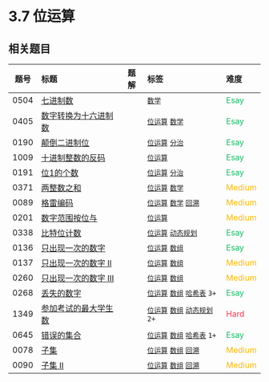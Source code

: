 # 3.7 位运算

<!-- START TABLE -->
<!-- Please keep comment here to allow auto update -->
<!-- DON'T EDIT THIS SECTION, INSTEAD RE-RUN `npm run lc` TO UPDATE -->


## 相关题目

| 题号 | 标题 | 题解 | 标签 | 难度 |
| :------: | :------ | :------: | :------ | :------ |
| 0504 | [七进制数](https://leetcode.com/problems/base-7/) |  |  [`数学`](../solution/mathematics.md) | <font color=#15bd66>Esay</font> |
| 0405 | [数字转换为十六进制数](https://leetcode.com/problems/convert-a-number-to-hexadecimal/) |  |  [`位运算`](../solution/bit-manipulation.md) [`数学`](../solution/mathematics.md) | <font color=#15bd66>Esay</font> |
| 0190 | [颠倒二进制位](https://leetcode.com/problems/reverse-bits/) |  |  [`位运算`](../solution/bit-manipulation.md) [`分治`](../solution/divide-and-conquer.md) | <font color=#15bd66>Esay</font> |
| 1009 | [十进制整数的反码](https://leetcode.com/problems/complement-of-base-10-integer/) |  |  [`位运算`](../solution/bit-manipulation.md) | <font color=#15bd66>Esay</font> |
| 0191 | [位1的个数](https://leetcode.com/problems/number-of-1-bits/) |  |  [`位运算`](../solution/bit-manipulation.md) [`分治`](../solution/divide-and-conquer.md) | <font color=#15bd66>Esay</font> |
| 0371 | [两整数之和](https://leetcode.com/problems/sum-of-two-integers/) |  |  [`位运算`](../solution/bit-manipulation.md) [`数学`](../solution/mathematics.md) | <font color=#ffb800>Medium</font> |
| 0089 | [格雷编码](https://leetcode.com/problems/gray-code/) |  |  [`位运算`](../solution/bit-manipulation.md) [`数学`](../solution/mathematics.md) [`回溯`](../solution/backtracking.md) | <font color=#ffb800>Medium</font> |
| 0201 | [数字范围按位与](https://leetcode.com/problems/bitwise-and-of-numbers-range/) |  |  [`位运算`](../solution/bit-manipulation.md) | <font color=#ffb800>Medium</font> |
| 0338 | [比特位计数](https://leetcode.com/problems/counting-bits/) |  |  [`位运算`](../solution/bit-manipulation.md) [`动态规划`](../solution/dynamic-programming.md) | <font color=#15bd66>Esay</font> |
| 0136 | [只出现一次的数字](https://leetcode.com/problems/single-number/) |  |  [`位运算`](../solution/bit-manipulation.md) [`数组`](../solution/array.md) | <font color=#15bd66>Esay</font> |
| 0137 | [只出现一次的数字 II](https://leetcode.com/problems/single-number-ii/) |  |  [`位运算`](../solution/bit-manipulation.md) [`数组`](../solution/array.md) | <font color=#ffb800>Medium</font> |
| 0260 | [只出现一次的数字 III](https://leetcode.com/problems/single-number-iii/) |  |  [`位运算`](../solution/bit-manipulation.md) [`数组`](../solution/array.md) | <font color=#ffb800>Medium</font> |
| 0268 | [丢失的数字](https://leetcode.com/problems/missing-number/) |  |  [`位运算`](../solution/bit-manipulation.md) [`数组`](../solution/array.md) [`哈希表`](../solution/hash-table.md) `3+` | <font color=#15bd66>Esay</font> |
| 1349 | [参加考试的最大学生数](https://leetcode.com/problems/maximum-students-taking-exam/) |  |  [`位运算`](../solution/bit-manipulation.md) [`数组`](../solution/array.md) [`动态规划`](../solution/dynamic-programming.md) `2+` | <font color=#ff334b>Hard</font> |
| 0645 | [错误的集合](https://leetcode.com/problems/set-mismatch/) |  |  [`位运算`](../solution/bit-manipulation.md) [`数组`](../solution/array.md) [`哈希表`](../solution/hash-table.md) `1+` | <font color=#15bd66>Esay</font> |
| 0078 | [子集](https://leetcode.com/problems/subsets/) |  |  [`位运算`](../solution/bit-manipulation.md) [`数组`](../solution/array.md) [`回溯`](../solution/backtracking.md) | <font color=#ffb800>Medium</font> |
| 0090 | [子集 II](https://leetcode.com/problems/subsets-ii/) |  |  [`位运算`](../solution/bit-manipulation.md) [`数组`](../solution/array.md) [`回溯`](../solution/backtracking.md) | <font color=#ffb800>Medium</font> |


